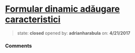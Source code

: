 # [Formular dinamic adăugare caracteristici](https://github.com/adrianharabula/condr/issues/29)

> state: **closed** opened by: **adrianharabula** on: **4/21/2017**



### Comments


